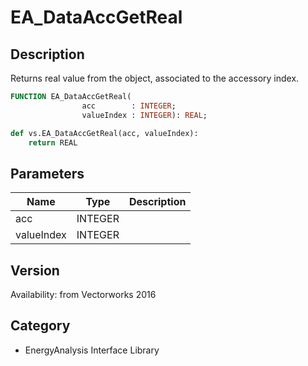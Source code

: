 # EA_DataAccGetReal

## Description
Returns real value from the object, associated to the accessory index.

```pascal
FUNCTION EA_DataAccGetReal(
				acc        : INTEGER;
				valueIndex : INTEGER): REAL;
```

```python
def vs.EA_DataAccGetReal(acc, valueIndex):
    return REAL
```

## Parameters
|Name|Type|Description|
|---|---|---|
|acc|INTEGER|   |
|valueIndex|INTEGER|   |

## Version
Availability: from Vectorworks 2016

## Category
* EnergyAnalysis Interface Library

